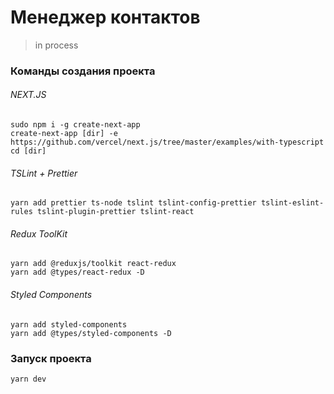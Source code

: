 # Менеджер контактов
>in process

### Команды создания проекта

###### NEXT.JS
```
sudo npm i -g create-next-app
create-next-app [dir] -e https://github.com/vercel/next.js/tree/master/examples/with-typescript
cd [dir]
```

###### TSLint + Prettier
```
yarn add prettier ts-node tslint tslint-config-prettier tslint-eslint-rules tslint-plugin-prettier tslint-react
```

###### Redux ToolKit
```
yarn add @reduxjs/toolkit react-redux
yarn add @types/react-redux -D
```

###### Styled Components
```
yarn add styled-components
yarn add @types/styled-components -D
```

### Запуск проекта

```
yarn dev
```